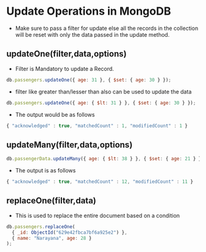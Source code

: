 # Update Operations in MongoDB

- Make sure to pass a filter for update else all the records in the collection will be reset with only the data passed in the update method.

## updateOne(filter,data,options)

- Filter is Mandatory to update a Record.

```js
db.passengers.updateOne({ age: 31 }, { $set: { age: 30 } });
```

- filter like greater than/lesser than also can be used to update the data

```js
db.passengers.updateOne({ age: { $lt: 31 } }, { $set: { age: 30 } });
```

- The output would be as follows

```js
{ "acknowledged" : true, "matchedCount" : 1, "modifiedCount" : 1 }
```

## updateMany(filter,data,options)

```js
db.passengerData.updateMany({ age: { $lt: 38 } }, { $set: { age: 21 } });
```

- The output is as follows

```js
{ "acknowledged" : true, "matchedCount" : 12, "modifiedCount" : 11 }
```

## replaceOne(filter,data)

- This is used to replace the entire document based on a condition

```js
db.passengers.replaceOne(
  { _id: ObjectId("629e42fbca7bf6a925e2") },
  { name: "Narayana", age: 28 }
);
```

